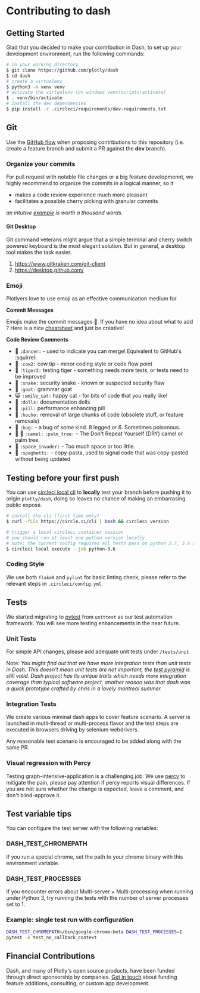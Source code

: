 # Contributing to dash

## Getting Started

Glad that you decided to make your contribution in Dash, to set up your development environment, run the following commands:

```bash
# in your working directory
$ git clone https://github.com/plotly/dash
$ cd dash
# create a virtualenv
$ python3 -m venv venv
# activate the virtualenv (on windows venv\scripts\activate)
$ . venv/bin/activate
# Install the dev dependencies
$ pip install -r .circleci/requirements/dev-requirements.txt
```
## Git

Use the [GitHub flow][] when proposing contributions to this repository (i.e. create a feature branch and submit a PR against the **dev** branch).

### Organize your commits

For pull request with notable file changes or a big feature developmennt, we highly recommend to organize the commits in a logical manner, so it

- makes a code review experience much more pleasant
- facilitates a possible cherry picking with granular commits

*an intutive [example](https://github.com/plotly/dash-core-components/pull/548) is worth a thousand words.*

#### Git Desktop

Git command veterans might argue that a simple terminal and cherry switch powered keyboard is the most elegant solution. But in general, a desktop tool makes the task easier.

1. https://www.gitkraken.com/git-client
2. https://desktop.github.com/

### Emoji

Plotlyers love to use emoji as an effective communication medium for

**Commit Messages**

Emojis make the commit messages :cherry_blossom:. If you have no idea about what to add ? Here is a nice [cheatsheet](https://gitmoji.carloscuesta.me/) and just be creative!

**Code Review Comments**

- :dancer: `:dancer:` - used to indicate you can merge!  Equivalent to GitHub's :squirrel:
- :cow2: `:cow2:` cow tip - minor coding style or code flow point
- :tiger2: `:tiger2:` testing tiger - something needs more tests, or tests need to be improved
- :snake: `:snake:` security snake - known or suspected security flaw
- :goat: `:goat:` grammar goat
- :smile_cat: `:smile_cat:` happy cat - for bits of code that you really like!
- :dolls: `:dolls:` documentation dolls
- :pill: `:pill:` performance enhancing pill
- :hocho: `:hocho:` removal of large chunks of code (obsolete stuff, or feature removals)
- :bug: `:bug:` - a bug of some kind. 8 legged or 6. Sometimes poisonous.
- :camel: :palm_tree: `:camel:` `:palm_tree:` - The Don't Repeat Yourself (DRY) camel or palm tree.
- :space_invader: `:space_invader:` - Too much space or too little.
- :spaghetti: `:spaghetti:` - copy-pasta, used to signal code that was copy-pasted without being updated

## Testing before your first push

You can use [circleci local cli](https://circleci.com/docs/2.0/local-cli/) to **locally** test your branch before pushing it to origin `plotly/dash`, doing so leaves no chance of making an embarrasing public exposé.

```bash
# install the cli (first time only)
$ curl -fLSs https://circle.ci/cli | bash && circleci version

# trigger a local circleci container session
# you should run at least one python version locally
# note: the current config requires all tests pass on python 2.7, 3.6 and 3.7.
$ circleci local execute --job python-3.6
```
### Coding Style

We use both `flake8` and `pylint` for basic linting check, please refer to the relevant steps in `.circleci/config.yml`.

## Tests

We started migrating to [pytest](https://docs.pytest.org/en/latest/) from `unittest` as our test automation framework. You will see more testing enhancements in the near future.

### Unit Tests

For simple API changes, please add adequate unit tests under `/tests/unit`

Note: *You might find out that we have more integration tests than unit tests in Dash. This doesn't mean unit tests are not important, the [test pyramid](https://martinfowler.com/articles/practical-test-pyramid.html) is still valid. Dash project has its unique traits which needs more integration coverage than typical software project, another reason was that dash was a quick prototype crafted by chris in a lovely montreal summer.*

### Integration Tests

We create various miminal dash apps to cover feature scenario. A server is launched in mutli-thread or multi-process flavor and the test steps are executed in browsers driving by selenium webdrivers.

Any reasonable test scenario is encouraged to be added along with the same PR.

### Visual regression with Percy

Testing graph-intensive-application is a challenging job. We use [percy](https://percy.io/) to mitigate the pain, please pay attention if percy reports visual differences. If you are not sure whether the change is expected, leave a comment, and don't blind-approve it.


## Test variable tips
You can configure the test server with the following variables:

### DASH_TEST_CHROMEPATH
If you run a special chrome, set the path to your chrome binary with this environment variable.

### DASH_TEST_PROCESSES
If you encounter errors about Multi-server + Multi-processing when running under Python 3, try running the tests with the number of server processes set to 1.

### Example: single test run with configuration

```bash
DASH_TEST_CHROMEPATH=/bin/google-chrome-beta DASH_TEST_PROCESSES=1
pytest -k test_no_callback_context
```

## Financial Contributions

Dash, and many of Plotly's open source products, have been funded through direct sponsorship by companies. [Get in touch] about funding feature additions, consulting, or custom app development.

[Dash Core Components]: https://dash.plot.ly/dash-core-components
[Dash HTML Components]: https://github.com/plotly/dash-html-components
[write your own components]: https://dash.plot.ly/plugins
[Dash Component Biolerplate]: https://github.com/plotly/dash-component-boilerplate
[issues]: https://github.com/plotly/dash-core-components/issues
[GitHub flow]: https://guides.github.com/introduction/flow/
[semantic versioning]: https://semver.org/
[Dash Community Forum]: https://community.plot.ly/c/dash
[Get in touch]: https://plot.ly/products/consulting-and-oem
[Documentation]: https://github.com/orgs/plotly/projects/8
[Dash Docs]: https://github.com/plotly/dash-docs
